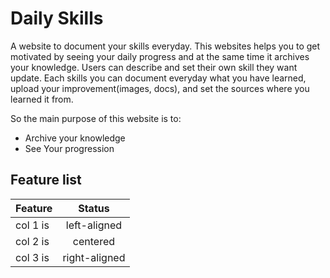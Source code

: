# Daily Skills
A website to document your skills everyday. This websites helps you to get motivated by seeing your daily progress and at the same time it archives your knowledge. Users can describe and set their own skill they want update. Each skills you can document everyday what you have learned, upload your improvement(images, docs), and set the sources where you learned it from.  

So the main purpose of this website is to:
* Archive your knowledge
* See Your progression


## Feature list


| Feature  |      Status      | 
|----------|:-------------:|
| col 1 is |  left-aligned |
| col 2 is |    centered   |  
| col 3 is | right-aligned |